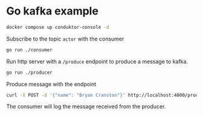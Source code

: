 # Go kafka example

```bash
docker compose up conduktor-console -d
```

Subscribe to the topic `actor` with the consumer
```bash
go run ./consumer
```

Run http server with a `/produce` endpoint to produce a message to kafka.
```bash
go run ./producer
```

Produce message with the endpoint
```bash
curl -X POST -d '{"name": "Bryan Cranston"}' http://localhost:4000/produce
```

The consumer will log the message received from the producer.
